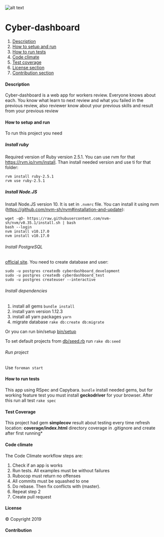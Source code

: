 ![alt text](https://s.dou.ua/CACHE/images/img/static/companies/CC-logo-gorizontal_gliGwd8/c2b2018adc57696d5abe1d7939bb3e79.png)
# Cyber-dashboard

1. [Description](#description)
2. [How to setup and run](#how-to-setup-and-run)
3. [How to run tests](#how-to-run-tests)
4. [Code climate](#code-climate)
5. [Test coverage](#test-coverage)
5. [License section](#license)
6. [Contribution section](#contribution)

#### Description
Cyber-dashboard is a web app for workers review. Everyone knows about each. You know what learn to next review and what you failed in the previous review, also reviewer know about your previous skills and result from your previous review

#### How to setup and run
To run this project you need

##### Install ruby
Required version of Ruby version 2.5.1.
You can use rvm for that https://rvm.io/rvm/install. Than install needed version and use ti for that folder:

    rvm install ruby-2.5.1
    rvm use ruby-2.5.1

##### Install Node.JS
Install Node.JS version 10. It is set in `.nvmrc` file. You can install it using nvm (https://github.com/nvm-sh/nvm#installation-and-update):

    wget -qO- https://raw.githubusercontent.com/nvm-sh/nvm/v0.35.1/install.sh | bash
    bash --login
    nvm install v10.17.0
    nvm install v10.17.0

###### Install PostgreSQL
[official site](https://www.postgresql.org/download/). You need to create database and user:

    sudo -u postgres createdb cyberdashboard_development
    sudo -u postgres createdb cyberdashboard_test
    sudo -u postgres createuser --interactive


###### Install dependencies
1. install all gems `bundle install`
2. install yarn version 1.12.3
3. install all yarn packages `yarn`
4. migrate database `rake db:create db:migrate`

Or you can run bin/setup [bin/setup](https://github.com/CyberCraftInc/cyber-dashboard/blob/master/bin/setup)

To set default projects from [db/seed.rb](https://github.com/CyberCraftInc/cyber-dashboard/blob/master/db/seeds.rb/) run `rake db:seed`


###### Run project
Use `foreman start`

#### How to run tests
This app using RSpec and Capybara. `bundle` install needed gems, but for working feature test you must install **geckodriver** for your browser. After this run all test `rake spec`


#### Test Coverage
This project had gem **simplecov** result about testing every time refresh location: **coverage/index.html** directory coverage in .gitignore and create after first running*

#### Code climate

The Code Climate workflow steps are:

1. Check if an app is works
2. Run tests. All examples must be without failures
3. Rubocop must return no offenses
4. All commits must be squashed to one
5. Do rebase. Then fix conflicts with (master).
6. Repeat step 2
7. Create pull request

#### License
© Copyright 2019

#### Contribution